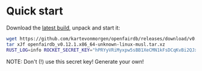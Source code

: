 # Quick start

Download the [latest build](https://github.com/kartevonmorgen/openfairdb/releases/download/v0.12.1/openfairdb_v0.12.1.x86_64-unknown-linux-musl.tar.xz),
unpack and start it:

```sh
wget https://github.com/kartevonmorgen/openfairdb/releases/download/v0.12.1/openfairdb_v0.12.1.x86_64-unknown-linux-musl.tar.xz
tar xJf openfairdb_v0.12.1.x86_64-unknown-linux-musl.tar.xz
RUST_LOG=info ROCKET_SECRET_KEY="hPRYyVRiMyxpw5sBB1XeCMN1kFsDCqKvBi2QJxBVHQk=" ./openfairdb
```

NOTE: Don't (!) use this secret key! Generate your own!
